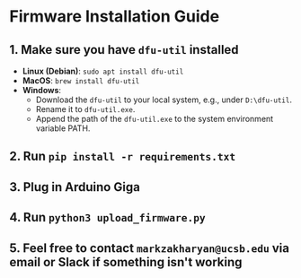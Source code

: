 # Firmware Installation Guide

## 1. Make sure you have `dfu-util` installed

- **Linux (Debian)**: `sudo apt install dfu-util`
- **MacOS**: `brew install dfu-util`
- **Windows**:
  - Download the `dfu-util` to your local system, e.g., under `D:\dfu-util`.
  - Rename it to `dfu-util.exe`.
  - Append the path of the `dfu-util.exe` to the system environment variable PATH.

## 2. Run `pip install -r requirements.txt`

## 3. Plug in Arduino Giga

## 4. Run `python3 upload_firmware.py`

## 5. Feel free to contact `markzakharyan@ucsb.edu` via email or Slack if something isn't working

